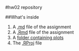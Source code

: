 #hw02 repository

##What's inside
1. A [.md](https://github.com/STAT545-UBC-students/hw02-tsmith93/blob/master/hw02-tsmith93.md) file of the assignment
2. A [.Rmd](https://github.com/STAT545-UBC-students/hw02-tsmith93/blob/master/hw02-tsmith93.Rmd) file of the assignment
3. A [folder containing plots](https://github.com/STAT545-UBC-students/hw02-tsmith93/tree/master/Plots/plots%20subfolder)
4. The [.RProj](https://github.com/STAT545-UBC-students/hw02-tsmith93/blob/master/hw02-tsmith93-2.0.Rproj) file
